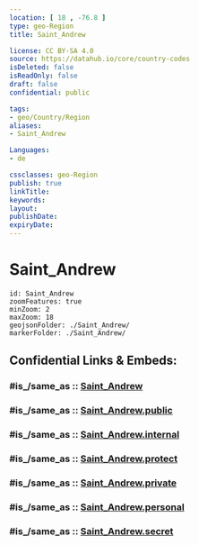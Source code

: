 ```yaml
---
location: [ 18 , -76.8 ] 
type: geo-Region
title: Saint_Andrew

license: CC BY-SA 4.0
source: https://datahub.io/core/country-codes
isDeleted: false
isReadOnly: false
draft: false
confidential: public

tags:
- geo/Country/Region
aliases:
- Saint_Andrew

Languages:
- de

cssclasses: geo-Region
publish: true
linkTitle: 
keywords: 
layout: 
publishDate: 
expiryDate: 
---
```


# Saint_Andrew

```leaflet
id: Saint_Andrew
zoomFeatures: true 
minZoom: 2 
maxZoom: 18
geojsonFolder: ./Saint_Andrew/
markerFolder: ./Saint_Andrew/
```


## Confidential Links & Embeds: 

### #is_/same_as :: [Saint_Andrew](/_Standards/Earth/Continent/America~Caribbean/Jamaica/Parishes~Jamaica/Saint_Andrew.md) 

### #is_/same_as :: [Saint_Andrew.public](/_public/Earth/Continent/America~Caribbean/Jamaica/Parishes~Jamaica/Saint_Andrew.public.md) 

### #is_/same_as :: [Saint_Andrew.internal](/_internal/Earth/Continent/America~Caribbean/Jamaica/Parishes~Jamaica/Saint_Andrew.internal.md) 

### #is_/same_as :: [Saint_Andrew.protect](/_protect/Earth/Continent/America~Caribbean/Jamaica/Parishes~Jamaica/Saint_Andrew.protect.md) 

### #is_/same_as :: [Saint_Andrew.private](/_private/Earth/Continent/America~Caribbean/Jamaica/Parishes~Jamaica/Saint_Andrew.private.md) 

### #is_/same_as :: [Saint_Andrew.personal](/_personal/Earth/Continent/America~Caribbean/Jamaica/Parishes~Jamaica/Saint_Andrew.personal.md) 

### #is_/same_as :: [Saint_Andrew.secret](/_secret/Earth/Continent/America~Caribbean/Jamaica/Parishes~Jamaica/Saint_Andrew.secret.md)

